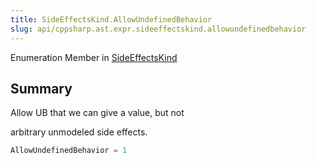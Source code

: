 ```yaml
---
title: SideEffectsKind.AllowUndefinedBehavior
slug: api/cppsharp.ast.expr.sideeffectskind.allowundefinedbehavior
---
```

Enumeration Member in [SideEffectsKind](/api/cppsharp/ast/expr/sideeffectskind)

## Summary

<p>Allow UB that we can give a value, but not</p> <p>arbitrary unmodeled side effects.</p>

```csharp
AllowUndefinedBehavior = 1
```

